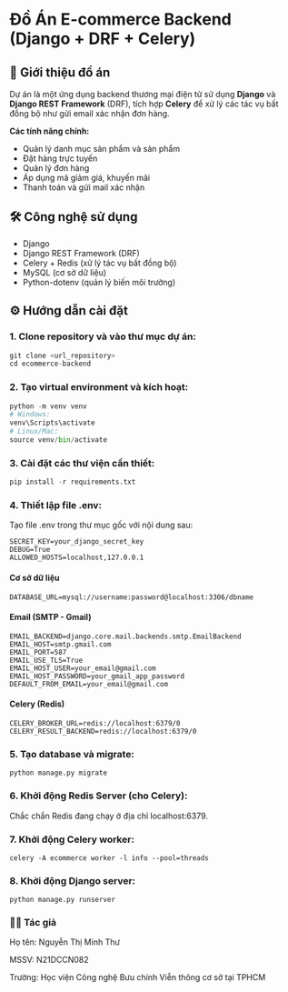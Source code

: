 # Đồ Án E-commerce Backend (Django + DRF + Celery)

## 🎯 Giới thiệu đồ án

Dự án là một ứng dụng backend thương mại điện tử sử dụng **Django** và **Django REST Framework** (DRF), tích hợp **Celery** để xử lý các tác vụ bất đồng bộ như gửi email xác nhận đơn hàng.

**Các tính năng chính:**
- Quản lý danh mục sản phẩm và sản phẩm
- Đặt hàng trực tuyến
- Quản lý đơn hàng
- Áp dụng mã giảm giá, khuyến mãi
- Thanh toán và gửi mail xác nhận

## 🛠 Công nghệ sử dụng

- Django
- Django REST Framework (DRF)
- Celery + Redis (xử lý tác vụ bất đồng bộ)
- MySQL (cơ sở dữ liệu)
- Python-dotenv (quản lý biến môi trường)

## ⚙️ Hướng dẫn cài đặt
### 1. Clone repository và vào thư mục dự án:
```python
git clone <url_repository>
cd ecommerce-backend
```

### 2. Tạo virtual environment và kích hoạt:
```python
python -m venv venv
# Windows:
venv\Scripts\activate
# Linux/Mac:
source venv/bin/activate
```

### 3. Cài đặt các thư viện cần thiết:
```python
pip install -r requirements.txt
```

### 4. Thiết lập file .env:
Tạo file .env trong thư mục gốc với nội dung sau:
```
SECRET_KEY=your_django_secret_key
DEBUG=True
ALLOWED_HOSTS=localhost,127.0.0.1
```

#### Cơ sở dữ liệu
```
DATABASE_URL=mysql://username:password@localhost:3306/dbname
```

#### Email (SMTP - Gmail)
```
EMAIL_BACKEND=django.core.mail.backends.smtp.EmailBackend
EMAIL_HOST=smtp.gmail.com
EMAIL_PORT=587
EMAIL_USE_TLS=True
EMAIL_HOST_USER=your_email@gmail.com
EMAIL_HOST_PASSWORD=your_gmail_app_password
DEFAULT_FROM_EMAIL=your_email@gmail.com
```

#### Celery (Redis)
```
CELERY_BROKER_URL=redis://localhost:6379/0
CELERY_RESULT_BACKEND=redis://localhost:6379/0
```
### 5. Tạo database và migrate:
```
python manage.py migrate
```
### 6. Khởi động Redis Server (cho Celery):
Chắc chắn Redis đang chạy ở địa chỉ localhost:6379.

### 7. Khởi động Celery worker:
```
celery -A ecommerce worker -l info --pool=threads
```

### 8. Khởi động Django server:
```
python manage.py runserver
```

### 🧑‍💻 Tác giả
Họ tên: Nguyễn Thị Minh Thư

MSSV: N21DCCN082

Trường: Học viện Công nghệ Bưu chính Viễn thông cơ sở tại TPHCM
